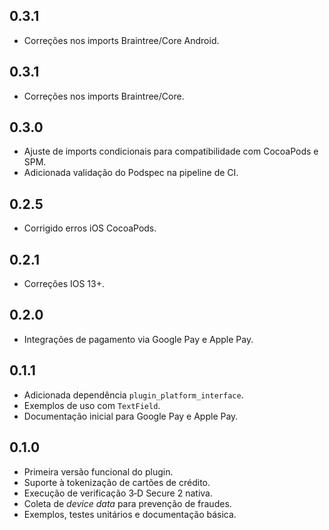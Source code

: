 ## 0.3.1
- Correções nos imports Braintree/Core Android.

## 0.3.1
- Correções nos imports Braintree/Core.

## 0.3.0
- Ajuste de imports condicionais para compatibilidade com CocoaPods e SPM.
- Adicionada validação do Podspec na pipeline de CI.

## 0.2.5
- Corrigido erros iOS CocoaPods.

## 0.2.1
- Correções IOS 13+.

## 0.2.0
- Integrações de pagamento via Google Pay e Apple Pay.

## 0.1.1
- Adicionada dependência `plugin_platform_interface`.
- Exemplos de uso com `TextField`.
- Documentação inicial para Google Pay e Apple Pay.

## 0.1.0

- Primeira versão funcional do plugin.
- Suporte à tokenização de cartões de crédito.
- Execução de verificação 3‑D Secure 2 nativa.
- Coleta de *device data* para prevenção de fraudes.
- Exemplos, testes unitários e documentação básica.

